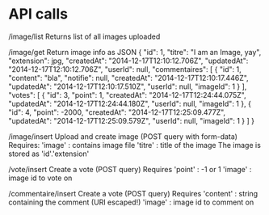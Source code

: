 # API calls

/image/list
Returns list of all images uploaded

/image/get
Return image info as JSON
{
    "id": 1,
    "titre": "I am an Image, yay",
    "extension": jpg,
    "createdAt": "2014-12-17T12:10:12.706Z",
    "updatedAt": "2014-12-17T12:10:12.706Z",
    "userId": null,
    "commentaires": [
        {
            "id": 1,
            "content": "bla",
            "notifie": null,
            "createdAt": "2014-12-17T12:10:17.446Z",
            "updatedAt": "2014-12-17T12:10:17.510Z",
            "userId": null,
            "imageId": 1
        }
    ],
    "votes": [
        {
            "id": 3,
            "point": 1,
            "createdAt": "2014-12-17T12:24:44.075Z",
            "updatedAt": "2014-12-17T12:24:44.180Z",
            "userId": null,
            "imageId": 1
        },
        {
            "id": 4,
            "point": -2000,
            "createdAt": "2014-12-17T12:25:09.477Z",
            "updatedAt": "2014-12-17T12:25:09.579Z",
            "userId": null,
            "imageId": 1
        }
    ]
}

/image/insert
Upload and create image (POST query with form-data)
Requires:
'image' : contains image file
'titre' : title of the image
The image is stored as 'id'.'extension'


/vote/insert
Create a vote (POST query)
Requires
'point' : -1 or 1
'image' : image id to vote on

/commentaire/insert
Create a vote (POST query)
Requires
'content' : string containing the comment (URI escaped!)
'image' : image id to comment on
